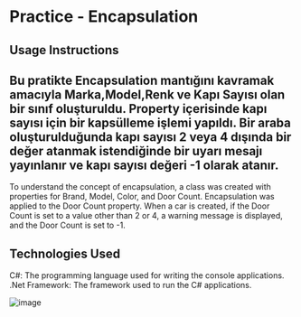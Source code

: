 # Practice - Encapsulation

Usage Instructions
---------------------------------------------------------------------------------------------------------------------------------
Bu pratikte Encapsulation mantığını kavramak amacıyla Marka,Model,Renk ve Kapı Sayısı olan bir sınıf oluşturuldu.
Property içerisinde kapı sayısı için bir kapsülleme işlemi yapıldı.
Bir araba oluşturulduğunda kapı sayısı 2 veya 4 dışında bir değer atanmak istendiğinde bir uyarı mesajı yayınlanır ve kapı sayısı değeri -1 olarak atanır.
---------------------------------------------------------------------------------------------------------------------------------
To understand the concept of encapsulation, a class was created with properties for Brand, Model, Color, and Door Count.
Encapsulation was applied to the Door Count property. 
When a car is created, if the Door Count is set to a value other than 2 or 4, a warning message is displayed, and the Door Count is set to -1.

Technologies Used
---------------------------------------------------------------------------------------------------------------------------------
C#: The programming language used for writing the console applications.
.Net Framework: The framework used to run the C# applications.

![image](https://github.com/user-attachments/assets/d94e1e7e-e584-4aa5-bc00-bb6083ad113e)


